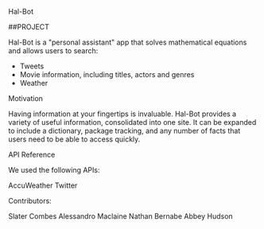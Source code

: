 Hal-Bot

##PROJECT

Hal-Bot is a "personal assistant" app that solves mathematical equations and allows users to search:

- Tweets
- Movie information, including titles, actors and genres
- Weather

Motivation

Having information at your fingertips is invaluable. Hal-Bot provides a variety of useful information, consolidated into one site. It can be expanded to include a dictionary, package tracking, and any number of facts that users need to be able to access quickly.

API Reference

We used the following APIs:

AccuWeather
Twitter


Contributors:

Slater Combes
Alessandro Maclaine
Nathan Bernabe
Abbey Hudson
